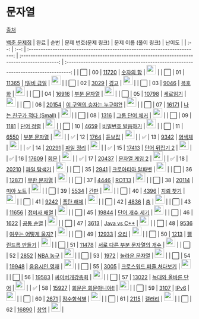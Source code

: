 <h1>문자열</h1>

[출처](https://github.com/tony9402/baekjoon/blob/main/string/README.md?plain=1)

[백준 문제집](https://www.acmicpc.net/workbook/view/7276)
| 완료 | 순번 | 문제 번호(문제 링크) | 문제 이름 (풀이 링크) | 난이도 |
| :--: | :--: | :-----------------------------------------------------------------------: | :----------------------------------------------------------------------------------------------: | :--------------------------------------------------------------------------------: |
| ⬜️ | 00 | <a href="https://www.acmicpc.net/problem/11720" target="_blank">11720</a> | <a href="../solution/11720.js" target="_blank">숫자의 합</a> | <img height="25px" width="25px" src="https://static.solved.ac/tier_small/2.svg"/> |
| ⬜️ | 01 | <a href="https://www.acmicpc.net/problem/11365" target="_blank">11365</a> | <a href="../solution/11365.js" target="_blank">!밀비 급일</a> | <img height="25px" width="25px" src="https://static.solved.ac/tier_small/2.svg"/> |
| ⬜️ | 02 | <a href="https://www.acmicpc.net/problem/3029" target="_blank">3029</a> | <a href="../solution/3029.js" target="_blank">경고</a> | <img height="25px" width="25px" src="https://static.solved.ac/tier_small/3.svg"/> |
| ⬜️ | 03 | <a href="https://www.acmicpc.net/problem/9046" target="_blank">9046</a> | <a href="../solution/9046.js" target="_blank">복호화</a> | <img height="25px" width="25px" src="https://static.solved.ac/tier_small/4.svg"/> |
| ⬜️ | 04 | <a href="https://www.acmicpc.net/problem/16916" target="_blank">16916</a> | <a href="../solution/16916.js" target="_blank">부분 문자열</a> | <img height="25px" width="25px" src="https://static.solved.ac/tier_small/4.svg"/> |
| ⬜️ | 05 | <a href="https://www.acmicpc.net/problem/10798" target="_blank">10798</a> | <a href="../solution/10798.js" target="_blank">세로읽기</a> | <img height="25px" width="25px" src="https://static.solved.ac/tier_small/5.svg"/> |
| ⬜️ | 06 | <a href="https://www.acmicpc.net/problem/20154" target="_blank">20154</a> | <a href="../solution/20154.js" target="_blank">이 구역의 승자는 누구야?!</a> | <img height="25px" width="25px" src="https://static.solved.ac/tier_small/5.svg"/> |
| ⬜️ | 07 | <a href="https://www.acmicpc.net/problem/16171" target="_blank">16171</a> | <a href="../solution/16171.js" target="_blank">나는 친구가 적다 (Small)</a> | <img height="25px" width="25px" src="https://static.solved.ac/tier_small/5.svg"/> |
| ⬜️ | 08 | <a href="https://www.acmicpc.net/problem/1316" target="_blank">1316</a> | <a href="../solution/1316.js" target="_blank">그룹 단어 체커</a> | <img height="25px" width="25px" src="https://static.solved.ac/tier_small/6.svg"/> |
| ⬜️ | 09 | <a href="https://www.acmicpc.net/problem/1181" target="_blank">1181</a> | <a href="../solution/1181.js" target="_blank">단어 정렬</a> | <img height="25px" width="25px" src="https://static.solved.ac/tier_small/6.svg"/> |
| ⬜️ | 10 | <a href="https://www.acmicpc.net/problem/4659" target="_blank">4659</a> | <a href="../solution/4659.js" target="_blank">비밀번호 발음하기</a> | <img height="25px" width="25px" src="https://static.solved.ac/tier_small/6.svg"/> |
| ⬜️ | 11 | <a href="https://www.acmicpc.net/problem/6550" target="_blank">6550</a> | <a href="../solution/6550.js" target="_blank">부분 문자열</a> | <img height="25px" width="25px" src="https://static.solved.ac/tier_small/6.svg"/> |
| ✅ | 12 | <a href="https://www.acmicpc.net/problem/1764" target="_blank">1764</a> | <a href="../solution/1764.js" target="_blank">듣보잡</a> | <img height="25px" width="25px" src="https://static.solved.ac/tier_small/7.svg"/> |
| ✅ | 13 | <a href="https://www.acmicpc.net/problem/9342" target="_blank">9342</a> | <a href="../solution/9342.js" target="_blank">염색체</a> | <img height="25px" width="25px" src="https://static.solved.ac/tier_small/8.svg"/> |
| ✅ | 14 | <a href="https://www.acmicpc.net/problem/20291" target="_blank">20291</a> | <a href="../solution/20291.js" target="_blank">파일 정리</a> | <img height="25px" width="25px" src="https://static.solved.ac/tier_small/8.svg"/> |
| ✅ | 15 | <a href="https://www.acmicpc.net/problem/17413" target="_blank">17413</a> | <a href="../solution/17413.js" target="_blank">단어 뒤집기 2</a> | <img height="25px" width="25px" src="https://static.solved.ac/tier_small/8.svg"/> |
| ✅ | 16 | <a href="https://www.acmicpc.net/problem/17609" target="_blank">17609</a> | <a href="../solution/17609.js" target="_blank">회문</a> | <img height="25px" width="25px" src="https://static.solved.ac/tier_small/11.svg"/> |
| ✅ | 17 | <a href="https://www.acmicpc.net/problem/20437" target="_blank">20437</a> | <a href="../solution/20437.js" target="_blank">문자열 게임 2</a> | <img height="25px" width="25px" src="https://static.solved.ac/tier_small/11.svg"/> |
| ✅ | 18 | <a href="https://www.acmicpc.net/problem/20210" target="_blank">20210</a> | <a href="../solution/20210.js" target="_blank">파일 탐색기</a> | <img height="25px" width="25px" src="https://static.solved.ac/tier_small/14.svg"/> |
| ⬜️ | 35 | <a href="https://www.acmicpc.net/problem/2941" target="_blank">2941</a> | <a href="../solution/2941.js" target="_blank">크로아티아 알파벳</a> | <img height="25px" width="25px" src="https://static.solved.ac/tier_small/6.svg"/> |
| ⬜️ | 36 | <a href="https://www.acmicpc.net/problem/12871" target="_blank">12871</a> | <a href="../solution/12871.js" target="_blank">무한 문자열</a> | <img height="25px" width="25px" src="https://static.solved.ac/tier_small/6.svg"/> |
| ⬜️ | 37 | <a href="https://www.acmicpc.net/problem/4446" target="_blank">4446</a> | <a href="../solution/4446.js" target="_blank">ROT13</a> | <img height="25px" width="25px" src="https://static.solved.ac/tier_small/6.svg"/> |
| ⬜️ | 38 | <a href="https://www.acmicpc.net/problem/20114" target="_blank">20114</a> | <a href="../solution/20114.js" target="_blank">미아 노트</a> | <img height="25px" width="25px" src="https://static.solved.ac/tier_small/6.svg"/> |
| ⬜️ | 39 | <a href="https://www.acmicpc.net/problem/5534" target="_blank">5534</a> | <a href="../solution/5534.js" target="_blank">간판</a> | <img height="25px" width="25px" src="https://static.solved.ac/tier_small/7.svg"/> |
| ⬜️ | 40 | <a href="https://www.acmicpc.net/problem/4396" target="_blank">4396</a> | <a href="../solution/4396.js" target="_blank">지뢰 찾기</a> | <img height="25px" width="25px" src="https://static.solved.ac/tier_small/7.svg"/> |
| ⬜️ | 41 | <a href="https://www.acmicpc.net/problem/9242" target="_blank">9242</a> | <a href="../solution/9242.js" target="_blank">폭탄 해체</a> | <img height="25px" width="25px" src="https://static.solved.ac/tier_small/7.svg"/> |
| ⬜️ | 42 | <a href="https://www.acmicpc.net/problem/4836" target="_blank">4836</a> | <a href="../solution/4836.js" target="_blank">춤</a> | <img height="25px" width="25px" src="https://static.solved.ac/tier_small/7.svg"/> |
| ⬜️ | 43 | <a href="https://www.acmicpc.net/problem/11656" target="_blank">11656</a> | <a href="../solution/11656.js" target="_blank">접미사 배열</a> | <img height="25px" width="25px" src="https://static.solved.ac/tier_small/7.svg"/> |
| ⬜️ | 45 | <a href="https://www.acmicpc.net/problem/19844" target="_blank">19844</a> | <a href="../solution/19844.js" target="_blank">단어 개수 세기</a> | <img height="25px" width="25px" src="https://static.solved.ac/tier_small/7.svg"/> |
| ⬜️ | 46 | <a href="https://www.acmicpc.net/problem/1622" target="_blank">1622</a> | <a href="../solution/1622.js" target="_blank">공통 순열</a> | <img height="25px" width="25px" src="https://static.solved.ac/tier_small/7.svg"/> |
| ⬜️ | 47 | <a href="https://www.acmicpc.net/problem/3613" target="_blank">3613</a> | <a href="../solution/3613.js" target="_blank">Java vs C++</a> | <img height="25px" width="25px" src="https://static.solved.ac/tier_small/8.svg"/> |
| ⬜️ | 48 | <a href="https://www.acmicpc.net/problem/9536" target="_blank">9536</a> | <a href="../solution/9536.js" target="_blank">여우는 어떻게 울지?</a> | <img height="25px" width="25px" src="https://static.solved.ac/tier_small/8.svg"/> |
| ⬜️ | 49 | <a href="https://www.acmicpc.net/problem/12933" target="_blank">12933</a> | <a href="../solution/12933.js" target="_blank">오리</a> | <img height="25px" width="25px" src="https://static.solved.ac/tier_small/8.svg"/> |
| ⬜️ | 50 | <a href="https://www.acmicpc.net/problem/1213" target="_blank">1213</a> | <a href="../solution/1213.js" target="_blank">팰린드롬 만들기</a> | <img height="25px" width="25px" src="https://static.solved.ac/tier_small/8.svg"/> |
| ⬜️ | 51 | <a href="https://www.acmicpc.net/problem/11478" target="_blank">11478</a> | <a href="../solution/11478.js" target="_blank">서로 다른 부분 문자열의 개수</a> | <img height="25px" width="25px" src="https://static.solved.ac/tier_small/8.svg"/> |
| ⬜️ | 52 | <a href="https://www.acmicpc.net/problem/2852" target="_blank">2852</a> | <a href="../solution/2852.js" target="_blank">NBA 농구</a> | <img height="25px" width="25px" src="https://static.solved.ac/tier_small/8.svg"/> |
| ⬜️ | 53 | <a href="https://www.acmicpc.net/problem/1972" target="_blank">1972</a> | <a href="../solution/1972.js" target="_blank">놀라운 문자열</a> | <img height="25px" width="25px" src="https://static.solved.ac/tier_small/8.svg"/> |
| ⬜️ | 54 | <a href="https://www.acmicpc.net/problem/19948" target="_blank">19948</a> | <a href="../solution/19948.js" target="_blank">음유시인 영재</a> | <img height="25px" width="25px" src="https://static.solved.ac/tier_small/8.svg"/> |
| ⬜️ | 55 | <a href="https://www.acmicpc.net/problem/3005" target="_blank">3005</a> | <a href="../solution/3005.js" target="_blank">크로스워드 퍼즐 쳐다보기</a> | <img height="25px" width="25px" src="https://static.solved.ac/tier_small/9.svg"/> |
| ⬜️ | 56 | <a href="https://www.acmicpc.net/problem/19583" target="_blank">19583</a> | <a href="../solution/19583.js" target="_blank">싸이버개강총회</a> | <img height="25px" width="25px" src="https://static.solved.ac/tier_small/9.svg"/> |
| ⬜️ | 57 | <a href="https://www.acmicpc.net/problem/13022" target="_blank">13022</a> | <a href="../solution/13022.js" target="_blank">늑대와 올바른 단어</a> | <img height="25px" width="25px" src="https://static.solved.ac/tier_small/9.svg"/> |
| ✅ | 58 | <a href="https://www.acmicpc.net/problem/15927" target="_blank">15927</a> | <a href="../solution/15927.js" target="_blank">회문은 회문아니야!!</a> | <img height="25px" width="25px" src="https://static.solved.ac/tier_small/11.svg"/> |
| ⬜️ | 59 | <a href="https://www.acmicpc.net/problem/3107" target="_blank">3107</a> | <a href="../solution/3107.js" target="_blank">IPv6</a> | <img height="25px" width="25px" src="https://static.solved.ac/tier_small/11.svg"/> |
| ⬜️ | 60 | <a href="https://www.acmicpc.net/problem/2671" target="_blank">2671</a> | <a href="../solution/2671.js" target="_blank">잠수함식별</a> | <img height="25px" width="25px" src="https://static.solved.ac/tier_small/11.svg"/> |
| ⬜️ | 61 | <a href="https://www.acmicpc.net/problem/2115" target="_blank">2115</a> | <a href="../solution/2115.js" target="_blank">갤러리</a> | <img height="25px" width="25px" src="https://static.solved.ac/tier_small/11.svg"/> |
| ⬜️ | 62 | <a href="https://www.acmicpc.net/problem/16890" target="_blank">16890</a> | <a href="../solution/16890.js" target="_blank">창업</a> | <img height="25px" width="25px" src="https://static.solved.ac/tier_small/15.svg"/> |
